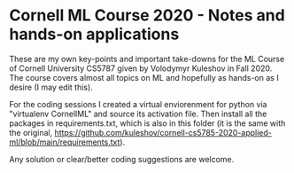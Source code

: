 # Cornell ML Course 2020 - Notes and hands-on applications

These are my own key-points and important take-downs for the ML Course of Cornell University CS5787 given by Volodymyr Kuleshov in Fall 2020. The course covers almost all topics on ML and hopefully as hands-on as I desire (I may edit this).

For the coding sessions I created a virtual enviorenment for python via "virtualenv CornellML" and source its activation file. Then install all the packages in requirements.txt, which is also in this folder (it is the same with the original, https://github.com/kuleshov/cornell-cs5785-2020-applied-ml/blob/main/requirements.txt).

Any solution or clear/better coding suggestions are welcome.
